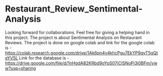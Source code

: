 # Restaurant_Review_Sentimental-Analysis
Looking forward for collaborations. Feel free for giving a helping hand in this project.
The project is about Sentimental Analysis on Restaurant Reviews. The project is done on google colab and link for the google colab is - https://colab.research.google.com/drive/1Ak6pn4v4khcPgu7EkYP9qyT5gQteYV5L
Link for the database is - https://drive.google.com/file/d/1nHgdA82KRbd9oYpS07jCISNoPi3i0BFm/view?usp=sharing
